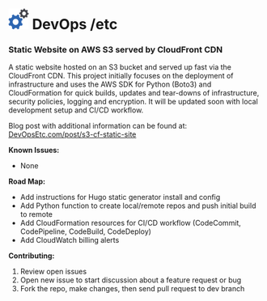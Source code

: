 <h1> <img src="build/image/gear_logo.png"> DevOps /etc</h1>

### Static Website on AWS S3 served by CloudFront CDN

A static website hosted on an S3 bucket and served up fast via the CloudFront CDN. This project initially focuses on the deployment of infrastructure and uses the AWS SDK for Python (Boto3) and CloudFormation for quick builds, updates and tear-downs of infrastructure, security policies, logging and encryption. It will be updated soon with local development setup and CI/CD workflow.

Blog post with additional information can be found at:  [DevOpsEtc.com/post/s3-cf-static-site](https://DevOpsEtc.com/post/s3-cf-static-site)

**Known Issues:**
- None

**Road Map:**
- Add instructions for Hugo static generator install and config
- Add Python function to create local/remote repos and push initial build to remote
- Add CloudFormation resources for CI/CD workflow (CodeCommit, CodePipeline, CodeBuild, CodeDeploy)
- Add CloudWatch billing alerts

**Contributing:**
1. Review open issues
2. Open new issue to start discussion about a feature request or bug
3. Fork the repo, make changes, then send pull request to dev branch
